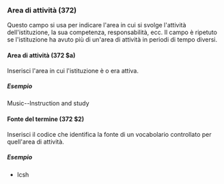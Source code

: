 ### Area di attività (372)
Questo campo si usa per indicare l'area in cui si svolge l'attività dell'istituzione, la sua competenza, responsabilità, ecc. Il campo è ripetuto se l'istituzione ha avuto più di un'area di attività in periodi di tempo diversi.

#### Area di attività (372 $a)
Inserisci l'area in cui l'istituzione è o era attiva.

##### Esempio  
Music--Instruction and study         

#### Fonte del termine (372 $2)
Inserisci il codice che identifica la fonte di un vocabolario controllato per quell'area di attività.

##### Esempio  
- lcsh
